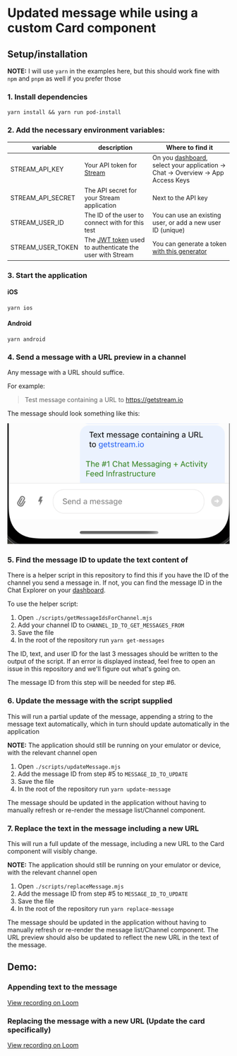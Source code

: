 # Updated message while using a custom Card component

## Setup/installation

**NOTE:** I will use `yarn` in the examples here, but this should work fine with `npm` and `pnpm` as well if you prefer those

### 1. Install dependencies

``` shell
yarn install && yarn run pod-install
```

### 2. Add the necessary environment variables:

| variable          | description                                                                                                                                                                         | Where to find it                                                                                                                                                    |
|-------------------|-------------------------------------------------------------------------------------------------------------------------------------------------------------------------------------|---------------------------------------------------------------------------------------------------------------------------------------------------------------------|
| STREAM_API_KEY    | Your API token for [Stream](https://getstream.io)                                                                                                                                   | On you [dashboard](https://getstream.io/dashboard/v2), select your application -> Chat -> Overview -> App Access Keys                                               |
| STREAM_API_SECRET | The API secret for your Stream application                                                                                                                                          | Next to the API key                                                                                                                                                 |
| STREAM_USER_ID    | The ID of the user to connect with for this test                                                                                                                                    | You can use an existing user, or add a new user ID (unique)                                                                                                         |
| STREAM_USER_TOKEN | The [JWT token](https://getstream.io/chat/docs/javascript/tokens_and_authentication/?language=javascript#authentication-vs-authorization) used to authenticate the user with Stream | You can generate a token [with this generator](https://getstream.io/chat/docs/javascript/tokens_and_authentication/?language=javascript#manually-generating-tokens) |

### 3. Start the application

#### iOS

``` shell
yarn ios
```

#### Android

``` shell
yarn android
```

### 4. Send a message with a URL preview in a channel

Any message with a URL should suffice.

For example:

> Test message containing a URL to https://getstream.io

The message should look something like this:

![screenshot of a message with a green title and blue text from the URL preview](assets/example-url-preview.png)

### 5. Find the message ID to update the text content of 

There is a helper script in this repository to find this if you have the ID of the channel you send a message in. If not, you can find the message ID in the Chat Explorer on your [dashboard](https://getstream.io/dashboard/v2/).

To use the helper script: 

1. Open `./scripts/getMessageIdsForChannel.mjs`
2. Add your channel ID to `CHANNEL_ID_TO_GET_MESSAGES_FROM`
3. Save the file
4. In the root of the repository run `yarn get-messages`

The ID, text, and user ID for the last 3 messages should be written to the output of the script. If an error is displayed instead, feel free to open an issue in this repository and we'll figure out what's going on.

The message ID from this step will be needed for step #6.

### 6. Update the message with the script supplied

This will run a partial update of the message, appending a string to the message text automatically, which in turn should update automatically in the application 

**NOTE:** The application should still be running on your emulator or device, with the relevant channel open

1. Open `./scripts/updateMessage.mjs`
2. Add the message ID from step #5 to `MESSAGE_ID_TO_UPDATE`
3. Save the file 
4. In the root of the repository run `yarn update-message`

The message should be updated in the application without having to manually refresh or re-render the message list/Channel component.

### 7. Replace the text in the message including a new URL


This will run a full update of the message, including a new URL to the Card component will visibly change. 

**NOTE:** The application should still be running on your emulator or device, with the relevant channel open

1. Open `./scripts/replaceMessage.mjs`
2. Add the message ID from step #5 to `MESSAGE_ID_TO_UPDATE`
3. Save the file 
4. In the root of the repository run `yarn replace-message`

The message should be updated in the application without having to manually refresh or re-render the message list/Channel component. The URL preview should also be updated to reflect the new URL in the text of the message.

## Demo:

### Appending text to the message 

[View recording on Loom](https://www.loom.com/share/ce3f158a86ec49ee973c40d1db6588f0 "Loom video")

### Replacing the message with a new URL (Update the card specifically)

[View recording on Loom](https://www.loom.com/share/7ec3d16d8e2c45c9998236002998b62d "Loom video")
